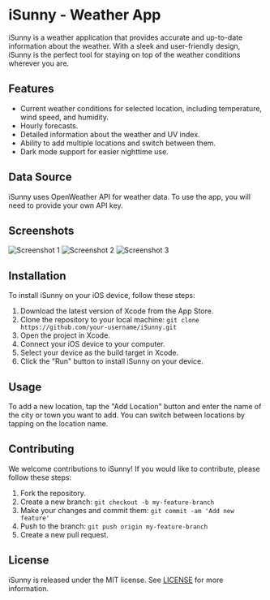 # iSunny - Weather App

iSunny is a weather application that provides accurate and up-to-date information about the weather. With a sleek and user-friendly design, iSunny is the perfect tool for staying on top of the weather conditions wherever you are.

## Features

- Current weather conditions for selected location, including temperature, wind speed, and humidity.
- Hourly forecasts.
- Detailed information about the weather and UV index.
- Ability to add multiple locations and switch between them.
- Dark mode support for easier nighttime use.

## Data Source

iSunny uses OpenWeather API for weather data. To use the app, you will need to provide your own API key. 

## Screenshots

![Screenshot 1](Screenshots/screenshot1.png)
![Screenshot 2](Screenshots/screenshot2.png)
![Screenshot 3](Screenshots/screenshot3.png)

## Installation

To install iSunny on your iOS device, follow these steps:

1. Download the latest version of Xcode from the App Store.
2. Clone the repository to your local machine: `git clone https://github.com/your-username/iSunny.git`
3. Open the project in Xcode.
4. Connect your iOS device to your computer.
5. Select your device as the build target in Xcode.
6. Click the "Run" button to install iSunny on your device.

## Usage
To add a new location, tap the "Add Location" button and enter the name of the city or town you want to add. You can switch between locations by tapping on the location name.

## Contributing

We welcome contributions to iSunny! If you would like to contribute, please follow these steps:

1. Fork the repository.
2. Create a new branch: `git checkout -b my-feature-branch`
3. Make your changes and commit them: `git commit -am 'Add new feature'`
4. Push to the branch: `git push origin my-feature-branch`
5. Create a new pull request.

## License

iSunny is released under the MIT license. See [LICENSE](https://github.com/your-username/iSunny/blob/main/LICENSE) for more information.
